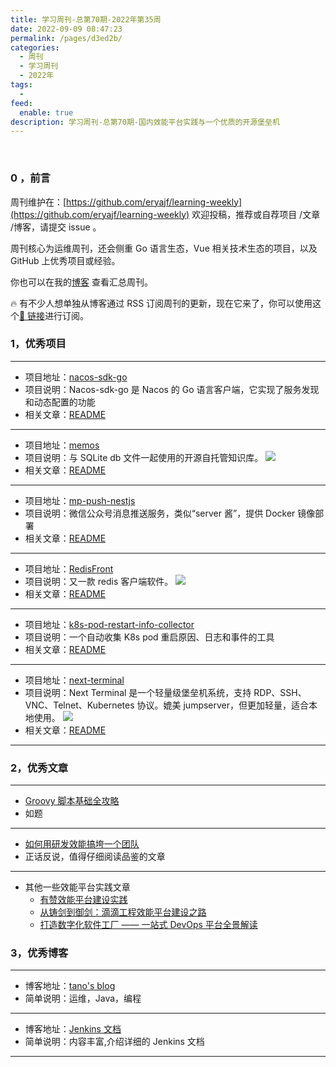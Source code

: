 ```yaml
---
title: 学习周刊-总第70期-2022年第35周
date: 2022-09-09 08:47:23
permalink: /pages/d3ed2b/
categories:
  - 周刊
  - 学习周刊
  - 2022年
tags:
  -
feed:
  enable: true
description: 学习周刊-总第70期-国内效能平台实践与一个优质的开源堡垒机
---
```


<br><ArticleTopAd></ArticleTopAd>

### 0 ，前言

周刊维护在：[https://github.com/eryajf/learning-weekly](https://github.com/eryajf/learning-weekly) 欢迎投稿，推荐或自荐项目 /文章 /博客，请提交 issue 。

周刊核心为运维周刊，还会侧重 Go 语言生态，Vue 相关技术生态的项目，以及 GitHub 上优秀项目或经验。

你也可以在我的[博客](https://wiki.eryajf.net/learning-weekly/) 查看汇总周刊。

🔥 有不少人想单独从博客通过 RSS 订阅周刊的更新，现在它来了，你可以使用这个[🔗 链接](https://wiki.eryajf.net/learning-weekly.xml)进行订阅。

### 1，优秀项目

---

- 项目地址：[nacos-sdk-go](https://github.com/nacos-group/nacos-sdk-go)
- 项目说明：Nacos-sdk-go 是 Nacos 的 Go 语言客户端，它实现了服务发现和动态配置的功能
- 相关文章：[README](https://github.com/nacos-group/nacos-sdk-go/blob/master/README_CN.md)

---

- 项目地址：[memos](https://github.com/usememos/memos)
- 项目说明：与 SQLite db 文件一起使用的开源自托管知识库。
  ![](http://t.eryajf.net/imgs/2022/08/6d8bed7e8f8f2c57.webp)
- 相关文章：[README](https://github.com/usememos/memos#readme)

---

- 项目地址：[mp-push-nestjs](https://github.com/brucx/mp-push-nestjs)
- 项目说明：微信公众号消息推送服务，类似“server 酱”，提供 Docker 镜像部署
- 相关文章：[README](https://github.com/brucx/mp-push-nestjs#readme)

---

- 项目地址：[RedisFront](https://github.com/westboy/RedisFront)
- 项目说明：又一款 redis 客户端软件。
  ![](http://t.eryajf.net/imgs/2022/08/a2873881f6a1a2e4.png)
- 相关文章：[README](https://github.com/westboy/RedisFront#readme)

---

- 项目地址：[k8s-pod-restart-info-collector](https://github.com/airwallex/k8s-pod-restart-info-collector)
- 项目说明：一个自动收集 K8s pod 重启原因、日志和事件的工具
- 相关文章：[README](https://github.com/airwallex/k8s-pod-restart-info-collector#readme)

---

- 项目地址：[next-terminal](https://github.com/dushixiang/next-terminal)
- 项目说明：Next Terminal 是一个轻量级堡垒机系统，支持 RDP、SSH、VNC、Telnet、Kubernetes 协议。媲美 jumpserver，但更加轻量，适合本地使用。
  ![](http://t.eryajf.net/imgs/2022/09/2a0dcb50f6608745.png)
- 相关文章：[README](https://github.com/dushixiang/next-terminal#readme)

---

### 2，优秀文章

---

- [Groovy 脚本基础全攻略](https://blog.csdn.net/yanbober/article/details/49047515)
- 如题

---

- [如何用研发效能搞垮一个团队](https://cloud.tencent.com/developer/article/1884170)
- 正话反说，值得仔细阅读品鉴的文章

---

- 其他一些效能平台实践文章
  - [有赞效能平台建设实践](https://mp.weixin.qq.com/s/mcRxeNb16l_gw6_fIptqfw)
  - [从铸剑到御剑：滴滴工程效能平台建设之路](https://mp.weixin.qq.com/s/RvKqswyBzCrz7Wzv-Q3f5g)
  - [打造数字化软件工厂 —— 一站式 DevOps 平台全景解读](https://xie.infoq.cn/article/cf96940457724cc4f40b24ec9)

### 3，优秀博客

---

- 博客地址：[tano's blog](https://dayarch.top/)
- 简单说明：运维，Java，编程

---

- 博客地址：[Jenkins 文档](https://www.k8stech.net/jenkins-docs/)
- 简单说明：内容丰富,介绍详细的 Jenkins 文档

---


<br><ArticleTopAd></ArticleTopAd>

